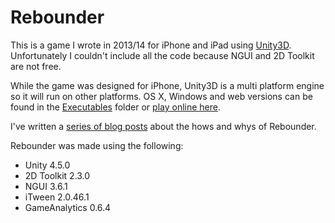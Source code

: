 Rebounder
=========

This is a game I wrote in 2013/14 for iPhone and iPad using [Unity3D](https://unity3d.com/). Unfortunately I couldn't include all the code because NGUI and 2D Toolkit are not free.

While the game was designed for iPhone, Unity3D is a multi platform engine so it will run on other platforms. OS X, Windows and web versions can be found in the [Executables](https://github.com/philjhale/Rebounder/tree/master/Executables) folder or [play online here](http://philjhale.github.io/Rebounder/Rebounder.html).

I've written a [series of blog posts](http://www.philjhale.com/2014/08/ive-made-game.html) about the hows and whys of Rebounder.

Rebounder was made using the following:
* Unity 4.5.0
* 2D Toolkit 2.3.0
* NGUI 3.6.1
* iTween 2.0.46.1
* GameAnalytics 0.6.4